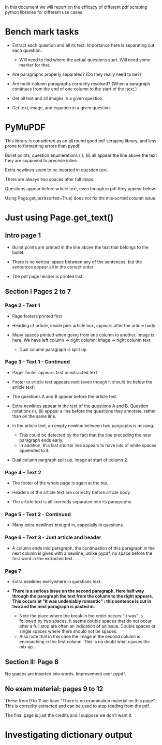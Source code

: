 In this document we will report on the efficacy of different pdf scraping python libraries
for different use cases.

# Bench mark tasks

- Extract each question and all its text. Importance here is separating out each question.
  - Will need to find where the actual questions start. Will need some marker for that.

- Are paragraphs properly separated? (Do they really need to be?)

- Are multi-column paragraphs correctly resolved? (When a paragraph continues from the end of one
  column to the start of the next.)

- Get all text and all images in a given question.

- Get text, image, and equation in a given question.



# PyMuPDF

This library is considered as an all round good pdf scraping library, and less prone to formatting errors
than pypdf.

Bullet points, question enumerations (i), (ii) all appear the line above the text
they are supposed to precede inline.

Extra newlines seem to be inesrted in question text.

There are always two spaces after full stops.

Questions appear before article text, even though in pdf they appear below.


Using Page.get_text(sorted=True) does not fix the mis-sorted column issue.

# Just using Page.get_text()

## Intro page 1

- Bullet points are printed in the line above the text that belongs to the bullet.

- There is no vertical space between any of the sentences, but the sentences appear all in the correct order.

- The pdf page header is printed last.


## Section I Pages 2 to 7

### Page 2 - Text 1

- Page footers printed first

- Heading of article, inside pink article box, appears after the article body 

- Many spaces printed when going from one column to another. Image is here. We have left column => right column: image => right column text
  - Dual column paragraph is split up.


### Page 3 - Text 1 - Continued

- Pager footer appears first in extracted text.

- Footer to article text appears next (even though it should be below the article text)

- The questions A and B appear before the article text. 

- Extra newlines appear in the text of the questions A and B. Question notations (i), (ii) appear a line before the questions
  they annotate, rather than on the same line.

- In the article text, an empty newline between two pargraphs is missing.
  - This could be detected by the fact that the line preceding the new paragraph ends early.
  - In addition, this last shorter line appears to have lots of white spaces appended to it.

- Dual column pargraph split up. Image at start of column 2.

### Page 4 - Text 2

- The footer of the whole page is again at the top.

- Headers of the article text are correctly before article body.

- The article text is all correctly separated into its paragraphs. 



### Page 5 - Text 2 - Continued

- Many extra newlines brought in, especially in questions.


### Page 6 - Text 3 - Just article and header


- A column ends mid paragraph, the continuation of this paragraph in the next column is given with
  a newline, unlike pypdf, no space before the first word in the extracted text. 

### Page 7

- Extra newlines everywhere in questions text.

- **There is a serious issue on the second paragraph. Here half way through the paragraph the text from the column to the right appears. This occurs at "It was 
undeniably romantic" : this sentence is cut in two and the next paragraph is pasted in.**
  - Note the place where the break in the order occurs "It was" is followed by two
    spaces. It seems double spaces that do not occur after a full stop are often an indication of an issue. Double spaces or single spaces where there should not be spaces. 
  - Also note that in this case the image in the second column is encroaching in the first column. This is no doubt what causes the mix up.


## Section II: Page 8 

No spaces are inserted into words. Improvement over pypdf.
  

## No exam material: pages 9 to 12

These from 9 to 11 we have "There is no examination material on this page". This is correclty 
extracted and can be used to stop reading from the pdf.

The final page is just the credits and I suppose we don't want it.

# Investigating dictionary output